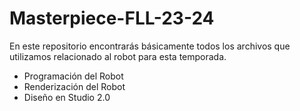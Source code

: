 # Masterpiece-FLL-23-24

En este repositorio encontrarás básicamente todos los archivos que utilizamos relacionado al robot para esta temporada.

- Programación del Robot
- Renderización del Robot
- Diseño en Studio 2.0

